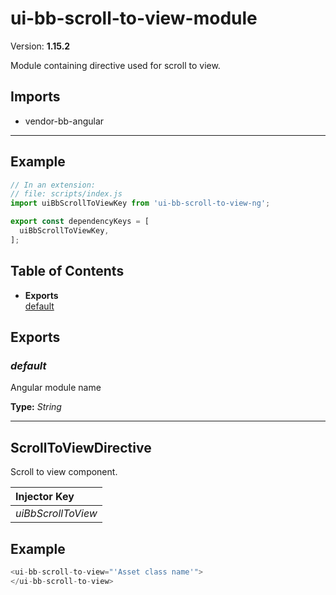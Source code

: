 # ui-bb-scroll-to-view-module


Version: **1.15.2**

Module containing directive used for scroll to view.

## Imports

* vendor-bb-angular

---

## Example

```javascript
// In an extension:
// file: scripts/index.js
import uiBbScrollToViewKey from 'ui-bb-scroll-to-view-ng';

export const dependencyKeys = [
  uiBbScrollToViewKey,
];
```

## Table of Contents
- **Exports**<br/>    <a href="#default">default</a><br/>

## Exports

### <a name="default"></a>*default*

Angular module name

**Type:** *String*


---

## ScrollToViewDirective

Scroll to view component.

| Injector Key |
| :-- |
| *uiBbScrollToView* |


## Example

```javascript
<ui-bb-scroll-to-view="'Asset class name'">
</ui-bb-scroll-to-view>
```
